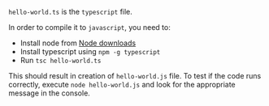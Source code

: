 `hello-world.ts` is the `typescript` file.


In order to compile it to `javascript`, you need to:
- Install node from [Node downloads](https://nodejs.org/en/download)
- Install typescript using `npm -g typescript`
- Run `tsc hello-world.ts`


This should result in creation of `hello-world.js` file.
To test if the code runs correctly, execute `node hello-world.js` and look for the appropriate message in the console.